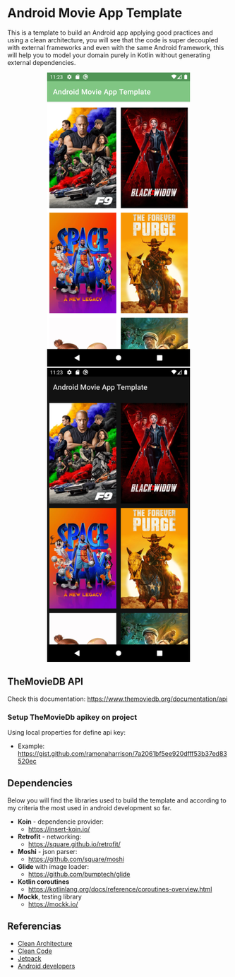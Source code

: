 # Android Movie App Template

This is a template to build an Android app applying good practices and using a clean architecture, you will see that the code is super decoupled with external frameworks and even with the same Android framework, this will help you to model your domain purely in Kotlin without generating external dependencies.

<p align="center">

  <img src="https://github.com/santimattius/android-movie-app-template/blob/master/screenshoot/screenshot_app_light.png?raw=true" alt="App Capture"/>
  <img src="https://github.com/santimattius/android-movie-app-template/blob/master/screenshoot/screenshot_app_dark.png?raw=true" alt="App Capture"/>

</p>

## TheMovieDB API

Check this documentation: https://www.themoviedb.org/documentation/api

### Setup TheMovieDb apikey on project
Using local properties for define api key:
- Example: https://gist.github.com/ramonaharrison/7a2061bf5ee920dfff53b37ed83520ec

## Dependencies

Below you will find the libraries used to build the template and according to my criteria the most used in android development so far.

- **Koin** - dependencie provider: 
  - https://insert-koin.io/
- **Retrofit** - networking: 
  - https://square.github.io/retrofit/
- **Moshi** - json parser:
  - https://github.com/square/moshi
- **Glide** with image loader:
  - https://github.com/bumptech/glide
- **Kotlin coroutines**
  - https://kotlinlang.org/docs/reference/coroutines-overview.html
- **Mockk**, testing library
  - https://mockk.io/  

## Referencias

 - [Clean Architecture](https://blog.cleancoder.com/uncle-bob/2012/08/13/the-clean-architecture.html)
 - [Clean Code](https://blog.cleancoder.com/)
 - [Jetpack](https://developer.android.com/jetpack?gclid=CjwKCAjw7diEBhB-EiwAskVi13xJGdb6SCxqntF3pNt6JQ4ulvEQsB9JelBK2OIG5P0cePTCcsOksBoCk1sQAvD_BwE&gclsrc=aw.ds)
 - [Android developers](https://developer.android.com/)
